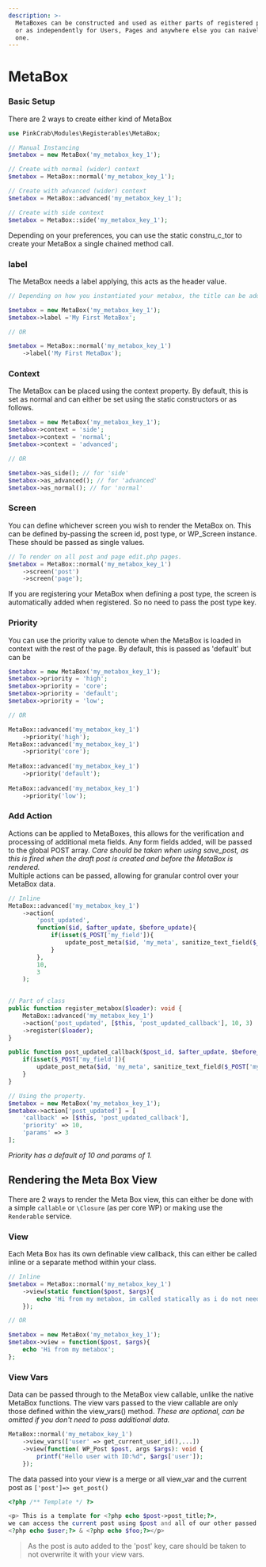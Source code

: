 ```yaml
---
description: >-
  MetaBoxes can be constructed and used as either parts of registered post types
  or as independently for Users, Pages and anywhere else you can naively render
  one.
---
```


# MetaBox

### Basic Setup

There are 2 ways to create either kind of MetaBox

```php
use PinkCrab\Modules\Registerables\MetaBox;

// Manual Instancing
$metabox = new MetaBox('my_metabox_key_1');

// Create with normal (wider) context
$metabox = MetaBox::normal('my_metabox_key_1');

// Create with advanced (wider) context
$metabox = MetaBox::advanced('my_metabox_key_1');

// Create with side context
$metabox = MetaBox::side('my_metabox_key_1');
```

Depending on your preferences, you can use the static constru_c_tor to create your MetaBox a single chained method call.

### label

The MetaBox needs a label applying, this acts as the header value.

```php
// Depending on how you instantiated your metabox, the title can be added as.

$metabox = new MetaBox('my_metabox_key_1');
$metabox->label ='My First MetaBox';

// OR

$metabox = MetaBox::normal('my_metabox_key_1')
    ->label('My First MetaBox');
```

### Context

The MetaBox can be placed using the context property. By default, this is set as normal and can either be set using the static constructors or as follows.

```php
$metabox = new MetaBox('my_metabox_key_1');
$metabox->context = 'side';
$metabox->context = 'normal';
$metabox->context = 'advanced';

// OR

$metabox->as_side(); // for 'side'
$metabox->as_advanced(); // for 'advanced'
$metabox->as_normal(); // for 'normal'
```

### Screen

You can define whichever screen you wish to render the MetaBox on. This can be defined by-passing the screen id, post type, or WP\_Screen instance. These should be passed as single values.

```php
// To render on all post and page edit.php pages.
$metabox = MetaBox::normal('my_metabox_key_1')
    ->screen('post')
    ->screen('page');
```

If you are registering your MetaBox when defining a post type, the screen is automatically added when registered. So no need to pass the post type key.

### Priority

You can use the priority value to denote when the MetaBox is loaded in context with the rest of the page. By default, this is passed as 'default' but can be 

```php
$metabox = new MetaBox('my_metabox_key_1');
$metabox->priority = 'high';
$metabox->priority = 'core';
$metabox->priority = 'default';
$metabox->priority = 'low';

// OR

MetaBox::advanced('my_metabox_key_1')
    ->priority('high'); 
MetaBox::advanced('my_metabox_key_1')
    ->priority('core'); 
    
MetaBox::advanced('my_metabox_key_1')
    ->priority('default'); 
    
MetaBox::advanced('my_metabox_key_1')
    ->priority('low'); 
```

### Add Action

Actions can be applied to MetaBoxes,  this allows for the verification and processing of additional meta fields. Any form fields added, will be passed to the global POST array. _Care should be taken when using save\_post, as this is fired when the draft post is created and before the MetaBox is rendered._   
Multiple actions can be passed, allowing for granular control over your MetaBox data.

```php
// Inline
MetaBox::advanced('my_metabox_key_1')
    ->action(
        'post_updated', 
        function($id, $after_update, $before_update){
            if(isset($_POST['my_field']){
                update_post_meta($id, 'my_meta', sanitize_text_field($_POST['my_field']);
            }
        }, 
        10, 
        3
    ); 
    

// Part of class
public function register_metabox($loader): void {
    MetaBox::advanced('my_metabox_key_1')
    ->action('post_updated', [$this, 'post_updated_callback'], 10, 3)
    ->register($loader);
}

public function post_updated_callback($post_id, $after_update, $before_update): void {
    if(isset($_POST['my_field']){
        update_post_meta($id, 'my_meta', sanitize_text_field($_POST['my_field']);
    }
}

// Using the property.
$metabox = new MetaBox('my_metabox_key_1');
$metabox->action['post_updated'] = [
    'callback' => [$this, 'post_updated_callback'],
    'priority' => 10,
    'params' => 3
];
```
_Priority has a default of 10 and params of 1._

## Rendering the Meta Box View

There are 2 ways to render the Meta Box view, this can either be done with a simple `callable` or `\Closure` (as per core WP) or making use the `Renderable` service.

### View

Each Meta Box has its own definable view callback, this can either be called inline or a separate method within your class.

```php
// Inline
$metabox = MetaBox::normal('my_metabox_key_1')
    ->view(static function($post, $args){
        echo 'Hi from my metabox, im called statically as i do not need to be bound to the class. Micro optimisations ;) ';
    });

// OR 

$metabox = new MetaBox('my_metabox_key_1');
$metabox->view = function($post, $args){
    echo 'Hi from my metabox';
};
```

### View Vars

Data can be passed through to the MetaBox view callable, unlike the native MetaBox functions. The view vars passed to the view callable are only those defined within the view\_vars\(\) method. _These are optional, can be omitted if you don't need to pass additional data._

```php
MetaBox::normal('my_metabox_key_1')
    ->view_vars(['user' => get_current_user_id(),...])
    ->view(function( WP_Post $post, args $args): void {
        printf("Hello user with ID:%d", $args['user']);
    });
```

The data passed into your view is a merge or all view\_var and the current post as `['post']=> get_post()`

```php
<?php /** Template */ ?>

<p> This is a template for <?php echo $post->post_title;?>, 
we can access the current post using $post and all of our other passed vars as
<?php echo $user;?> & <?php echo $foo;?></p>
```

> As the post is auto added to the 'post' key, care should be taken to not overwrite it with your view vars.